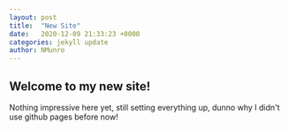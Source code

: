 ```yaml
---
layout: post
title:  "New Site"
date:   2020-12-09 21:33:23 +0000
categories: jekyll update
author: NMunro
---
```


## Welcome to my new site!

Nothing impressive here yet, still setting everything up, dunno why I didn't use github pages before now!
